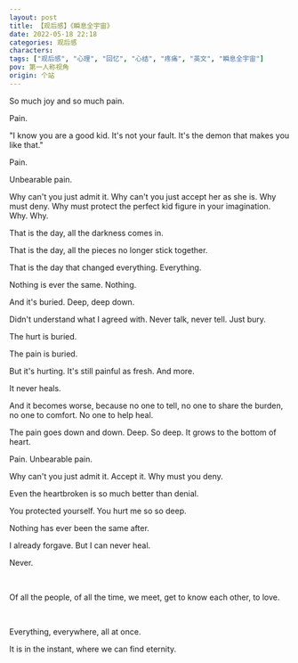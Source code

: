 ```yaml
---
layout: post
title: 【观后感】《瞬息全宇宙》
date: 2022-05-18 22:18
categories: 观后感
characters: 
tags: ["观后感", "心理", "回忆", "心结", "疼痛", "英文", "瞬息全宇宙"]
pov: 第一人称视角
origin: 个站
---
```


So much joy and so much pain.

Pain.

"I know you are a good kid. It's not your fault. It's the demon that makes you like that."

Pain.

Unbearable pain.

Why can't you just admit it. Why can't you just accept her as she is. Why must deny. Why must protect the perfect kid figure in your imagination. Why. Why.

That is the day, all the darkness comes in.

That is the day, all the pieces no longer stick together.

That is the day that changed everything. Everything.

Nothing is ever the same. Nothing.

And it's buried. Deep, deep down.

Didn't understand what I agreed with. Never talk, never tell. Just bury.

The hurt is buried.

The pain is buried.

But it's hurting. It's still painful as fresh. And more.

It never heals.

And it becomes worse, because no one to tell, no one to share the burden, no one to comfort. No one to help heal.

The pain goes down and down. Deep. So deep. It grows to the bottom of heart.

Pain. Unbearable pain.

Why can't you just admit it. Accept it. Why must you deny.

Even the heartbroken is so much better than denial.

You protected yourself. You hurt me so so deep.

Nothing has ever been the same after.

I already forgave. But I can never heal.

Never.

<br>

Of all the people, of all the time, we meet, get to know each other, to love.

<br>

Everything, everywhere, all at once.

It is in the instant, where we can find eternity.
